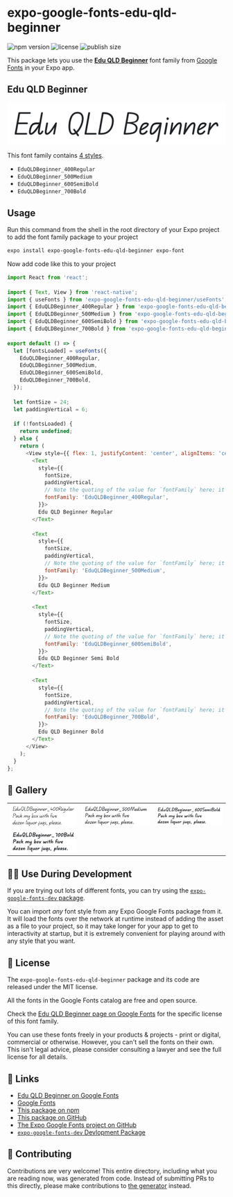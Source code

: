 # expo-google-fonts-edu-qld-beginner

![npm version](https://flat.badgen.net/npm/v/expo-google-fonts-edu-qld-beginner)
![license](https://flat.badgen.net/github/license/expo/google-fonts)
![publish size](https://flat.badgen.net/packagephobia/install/expo-google-fonts-edu-qld-beginner)

This package lets you use the [**Edu QLD Beginner**](https://fonts.google.com/specimen/Edu+QLD+Beginner) font family from [Google Fonts](https://fonts.google.com/) in your Expo app.

## Edu QLD Beginner

![Edu QLD Beginner](./font-family.png)

This font family contains [4 styles](#-gallery).

- `EduQLDBeginner_400Regular`
- `EduQLDBeginner_500Medium`
- `EduQLDBeginner_600SemiBold`
- `EduQLDBeginner_700Bold`

## Usage

Run this command from the shell in the root directory of your Expo project to add the font family package to your project
```sh
expo install expo-google-fonts-edu-qld-beginner expo-font
```

Now add code like this to your project
```js
import React from 'react';

import { Text, View } from 'react-native';
import { useFonts } from 'expo-google-fonts-edu-qld-beginner/useFonts';
import { EduQLDBeginner_400Regular } from 'expo-google-fonts-edu-qld-beginner/400Regular';
import { EduQLDBeginner_500Medium } from 'expo-google-fonts-edu-qld-beginner/500Medium';
import { EduQLDBeginner_600SemiBold } from 'expo-google-fonts-edu-qld-beginner/600SemiBold';
import { EduQLDBeginner_700Bold } from 'expo-google-fonts-edu-qld-beginner/700Bold';

export default () => {
  let [fontsLoaded] = useFonts({
    EduQLDBeginner_400Regular,
    EduQLDBeginner_500Medium,
    EduQLDBeginner_600SemiBold,
    EduQLDBeginner_700Bold,
  });

  let fontSize = 24;
  let paddingVertical = 6;

  if (!fontsLoaded) {
    return undefined;
  } else {
    return (
      <View style={{ flex: 1, justifyContent: 'center', alignItems: 'center' }}>
        <Text
          style={{
            fontSize,
            paddingVertical,
            // Note the quoting of the value for `fontFamily` here; it expects a string!
            fontFamily: 'EduQLDBeginner_400Regular',
          }}>
          Edu QLD Beginner Regular
        </Text>

        <Text
          style={{
            fontSize,
            paddingVertical,
            // Note the quoting of the value for `fontFamily` here; it expects a string!
            fontFamily: 'EduQLDBeginner_500Medium',
          }}>
          Edu QLD Beginner Medium
        </Text>

        <Text
          style={{
            fontSize,
            paddingVertical,
            // Note the quoting of the value for `fontFamily` here; it expects a string!
            fontFamily: 'EduQLDBeginner_600SemiBold',
          }}>
          Edu QLD Beginner Semi Bold
        </Text>

        <Text
          style={{
            fontSize,
            paddingVertical,
            // Note the quoting of the value for `fontFamily` here; it expects a string!
            fontFamily: 'EduQLDBeginner_700Bold',
          }}>
          Edu QLD Beginner Bold
        </Text>
      </View>
    );
  }
};

```

## 🔡 Gallery


||||
|-|-|-|
|![EduQLDBeginner_400Regular](.//400Regular/EduQLDBeginner_400Regular.ttf.png)|![EduQLDBeginner_500Medium](.//500Medium/EduQLDBeginner_500Medium.ttf.png)|![EduQLDBeginner_600SemiBold](.//600SemiBold/EduQLDBeginner_600SemiBold.ttf.png)||
|![EduQLDBeginner_700Bold](.//700Bold/EduQLDBeginner_700Bold.ttf.png)||||


## 👩‍💻 Use During Development

If you are trying out lots of different fonts, you can try using the [`expo-google-fonts-dev` package](https://github.com/freeboub/google-fonts/tree/master/font-packages/dev#readme).

You can import *any* font style from any Expo Google Fonts package from it. It will load the fonts
over the network at runtime instead of adding the asset as a file to your project, so it may take longer
for your app to get to interactivity at startup, but it is extremely convenient
for playing around with any style that you want.

## 📖 License

The `expo-google-fonts-edu-qld-beginner` package and its code are released under the MIT license.

All the fonts in the Google Fonts catalog are free and open source.

Check the [Edu QLD Beginner page on Google Fonts](https://fonts.google.com/specimen/Edu+QLD+Beginner) for the specific license of this font family.

You can use these fonts freely in your products & projects - print or digital, commercial or otherwise. However, you can't sell the fonts on their own. This isn't legal advice, please consider consulting a lawyer and see the full license for all details.

## 🔗 Links

- [Edu QLD Beginner on Google Fonts](https://fonts.google.com/specimen/Edu+QLD+Beginner)
- [Google Fonts](https://fonts.google.com/)
- [This package on npm](https://www.npmjs.com/package/expo-google-fonts-edu-qld-beginner)
- [This package on GitHub](https://github.com/freeboub/google-fonts/tree/master/font-packages/edu-qld-beginner)
- [The Expo Google Fonts project on GitHub](https://github.com/freeboub/google-fonts)
- [`expo-google-fonts-dev` Devlopment Package](https://github.com/freeboub/google-fonts/tree/master/font-packages/dev)

## 🤝 Contributing

Contributions are very welcome! This entire directory, including what you are reading now, was generated from code. Instead of submitting PRs to this directly, please make contributions to [the generator](https://github.com/freeboub/google-fonts/tree/master/packages/generator) instead.
